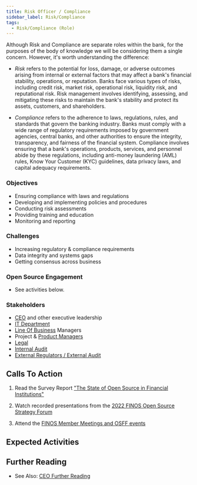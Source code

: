 ```yaml
---
title: Risk Officer / Compliance
sidebar_label: Risk/Compliance
tags: 
  - Risk/Compliance (Role)
---
```


<BoxOut title="Risk Officer / Compliance" image="/img/bok/roles/risk.png">

Although Risk and Compliance are separate roles within the bank, for the purposes of the body of knowledge we will be considering them a single concern.  However, it's worth understanding the difference:

- _Risk_ refers to the potential for loss, damage, or adverse outcomes arising from internal or external factors that may affect a bank's financial stability, operations, or reputation. Banks face various types of risks, including credit risk, market risk, operational risk, liquidity risk, and reputational risk. Risk management involves identifying, assessing, and mitigating these risks to maintain the bank's stability and protect its assets, customers, and shareholders. 

- _Compliance_ refers to the adherence to laws, regulations, rules, and standards that govern the banking industry. Banks must comply with a wide range of regulatory requirements imposed by government agencies, central banks, and other authorities to ensure the integrity, transparency, and fairness of the financial system. Compliance involves ensuring that a bank's operations, products, services, and personnel abide by these regulations, including anti-money laundering (AML) rules, Know Your Customer (KYC) guidelines, data privacy laws, and capital adequacy requirements.


### Objectives

 - Ensuring compliance with laws and regulations
 - Developing and implementing policies and procedures
 - Conducting risk assessments
 - Providing training and education
 - Monitoring and reporting

### Challenges

 - Increasing regulatory & compliance requirements 
 - Data integrity and systems gaps
 - Getting consensus across business

### Open Source Engagement

- See activities below.

### Stakeholders

 - [CEO](CEO) and other executive leadership
 - [IT Department](Developer)
 - [Line Of Business](Line-of-Business) Managers
 - Project & [Product Managers](Product-Manager)
 - [Legal](Legal)
 - [Internal Audit](Internal-Audit)
 - [External Regulators / External Audit](Regulators-External-Audit)
 
</BoxOut>

## Calls To Action

1. Read the Survey Report ["The State of Open Source in Financial Institutions"](https://www.finos.org/state-of-open-source-in-financial-services-2022)

2. Watch recorded presentations from the [2022 FINOS Open Source Strategy Forum](https://resources.finos.org/znglist/osff-new-york-2022/?c=cG9zdDo5OTA5MTk=)

3. Attend the [FINOS Member Meetings and OSFF events](https://www.finos.org/hosted-events)

## Expected Activities

<BokTagList tag="Risk-Compliance (Role)" filter="Activities" />

## Further Reading

- See Also: [CEO Further Reading](CEO#further-reading)